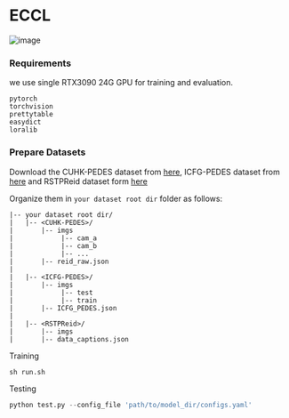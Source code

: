 # ECCL
![image](https://github.com/user-attachments/assets/ef55e733-f0c5-41db-ac89-afe7a6368e59)

### Requirements
we use single RTX3090 24G GPU for training and evaluation. 
```
pytorch 
torchvision
prettytable
easydict
loralib
```

### Prepare Datasets
Download the CUHK-PEDES dataset from [here](https://github.com/ShuangLI59/Person-Search-with-Natural-Language-Description), ICFG-PEDES dataset from [here](https://github.com/zifyloo/SSAN) and RSTPReid dataset form [here](https://github.com/NjtechCVLab/RSTPReid-Dataset)

Organize them in `your dataset root dir` folder as follows:
```
|-- your dataset root dir/
|   |-- <CUHK-PEDES>/
|       |-- imgs
|            |-- cam_a
|            |-- cam_b
|            |-- ...
|       |-- reid_raw.json
|
|   |-- <ICFG-PEDES>/
|       |-- imgs
|            |-- test
|            |-- train 
|       |-- ICFG_PEDES.json
|
|   |-- <RSTPReid>/
|       |-- imgs
|       |-- data_captions.json
```

Training
```
sh run.sh
```

Testing
```python
python test.py --config_file 'path/to/model_dir/configs.yaml'
```
